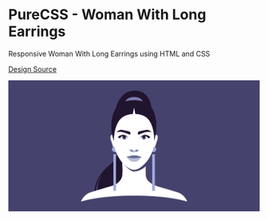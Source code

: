 # PureCSS - Woman With Long Earrings

Responsive Woman With Long Earrings using HTML and CSS

[Design Source](https://www.vecteezy.com/vector-art/3597508-portrait-of-a-woman-with-long-earrings)

<div align="center">
   <img src="screenshot.png" width="800" />
</div
